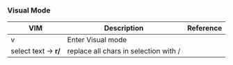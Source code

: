 ### Visual Mode
VIM|Description|Reference
---|-----------|---------
v|Enter Visual mode|
select text -> **r/**|replace all chars in selection with /|
